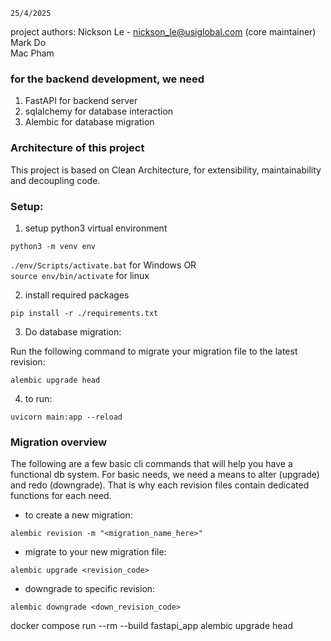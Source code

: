 `25/4/2025`

project authors:
Nickson Le - nickson_le@usiglobal.com (core maintainer) <br />Mark Do <br />Mac Pham

### for the backend development, we need

1) FastAPI for backend server
2) sqlalchemy for database interaction
3) Alembic for database migration

### Architecture of this project

This project is based on Clean Architecture, for extensibility, maintainability and decoupling code.

### Setup:
1) setup python3 virtual environment

`python3 -m venv env`

`./env/Scripts/activate.bat` for Windows OR<br />
`source env/bin/activate` for linux

2) install required packages

`pip install -r ./requirements.txt`

3) Do database migration:

Run the following command to migrate your migration file to the latest revision:

`alembic upgrade head`

4) to run:

 `uvicorn main:app --reload`

### Migration overview

The following are a few basic cli commands that will help you have a functional db system.
For basic needs, we need a means to alter (upgrade) and redo (downgrade). That is why each revision files contain dedicated functions for each need.

- to create a new migration:

`alembic revision -m "<migration_name_here>"`

- migrate to your new migration file:

`alembic upgrade <revision_code>`

- downgrade to specific revision:

`alembic downgrade <down_revision_code>`

 docker compose run --rm --build fastapi_app alembic upgrade head
